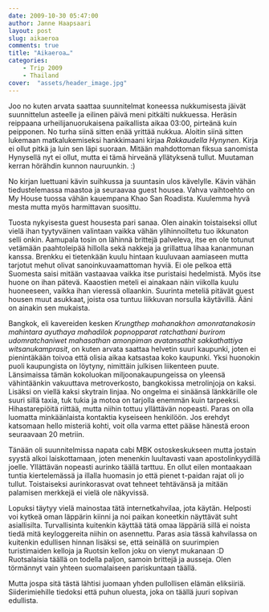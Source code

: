 ```yaml
---
date: 2009-10-30 05:47:00
author: Janne Haapsaari
layout: post
slug: aikaeroa
comments: true
title: "Aikaeroa…"
categories:
    - Trip 2009
    - Thailand
cover:  "assets/header_image.jpg"
---
```


Joo no kuten arvata saattaa suunnitelmat koneessa nukkumisesta jäivät
suunnittelun asteelle ja eilinen päivä meni pitkälti nukkuessa. Heräsin
reippaana urheilijanuorukaisena paikallista aikaa 03:00, pirteänä kuin
peipponen. No turha siinä sitten enää yrittää nukkua. Aloitin siinä sitten
lukemaan matkalukemiseksi hankkimaani kirjaa _Rakkaudella Hynynen_. Kirja ei
ollut pitkä ja luin sen läpi suoraan. Mitään mahdottoman fiksua sanomista
Hynysellä nyt ei ollut, mutta ei tämä hirveänä yllätyksenä tullut.
Muutaman kerran hörähdin kunnon nauruunkin. :)

No kirjan luettuani kävin suihkussa ja suuntasin ulos kävelylle. Kävin vähän
tiedustelemassa maastoa ja seuraavaa guest housea. Vahva vaihtoehto on My
House tuossa vähän kauempana Khao San Roadista. Kuulemma hyvä mesta mutta
myös harmittavan suosittu.

Tuosta nykyisesta guest housesta pari sanaa. Olen ainakin toistaiseksi ollut
vielä ihan tyytyväinen valintaan vaikka vähän ylihinnoiltetu tuo ikkunaton
selli onkin. Aamupala tosin on lähinnä brittejä palveleva, itse en ole totunut
vetämään paahtoleipää hillolla sekä nakkeja ja grillattua lihaa kananmunan
kanssa. Brenkku ei tietenkään kuulu hintaan kuuluvaan aamiaseen mutta tarjotut
mehut olivat sanoinkuvaamattoman hyviä. Ei ole pelkoa että Suomesta saisi
mitään vastaavaa vaikka itse puristaisi hedelmistä. Myös itse huone on ihan
pätevä. Kaaostien meteli ei ainakaan näin viikolla kuulu huoneeseen, vaikka
ihan vieressä ollaankin. Suurinta meteliä pitävät guest housen muut asukkaat,
joista osa tuntuu liikkuvan norsulla käytävillä. Ääni on ainakin sen mukaista.

Bangkok, eli kavereiden kesken _Krungthep mahanakhon amonratanakosin mahintara
ayuthaya mahadilok popnopparat ratchathani burirom udomratchaniwet mahasathan
amonpiman avatansathit sakkathattiya witsanukamprasit_, on kuten arvata
saattaa helvetin suuri kaupunki, joten ei pienintäkään toivoa että olisia
aikaa katsastaa koko kaupunki. Yksi huonokin puoli kaupungista on löytyny,
nimittäin julkisen liikenteen puute. Länsimaissa tämän kokoluokan
miljoonakaupungeissa on yleensä vähintäänkin vakuuttava metroverkosto,
bangkokissa metrolinjoja on kaksi. Lisäksi on viellä kaksi skytrain linjaa. No
ongelma ei sinäänsä länkkärille ole suuri sillä taxia, tuk tukia ja motoa on
tarjolla enemmän kuin tarpeeksi. Hihastarepiöitä riittää, mutta niihin tottuu
yllättävän nopeasti. Paras on olla luomatta minkäänlaista kontaktia kyseiseen
henkilöön. Jos erehdyt katsomaan hello misteriä kohti, voit olla varma ettet
pääse hänestä eroon seuraavaan 20 metriin.

Tänään oli suunnitelmissa napata cabi MBK ostoskeskukseen mutta jostain syystä
alkoi laiskottamaan, joten menenkin luultavasti vaan apostolinkyydillä joelle.
Yllättävän nopeasti aurinko täällä tarttuu. En ollut eilen montaakaan tuntia
kiertelemässä ja illalla huomasin jo että pienet t-paidan rajat oli jo tullut.
Toistaiseksi aurinkorasvat ovat tehneet tehtävänsä ja mitään palamisen merkkejä
ei vielä ole näkyvissä.

Lopuksi täytyy vielä mainostaa tätä internetkahvilaa, jota käytän. Helposti
voi kytkeä oman läppärin kiinni ja noi paikan koneetkin näyttävät suht
asiallisilta. Turvallisinta kuitenkin käyttää tätä omaa läppäriä sillä ei
noista tiedä mitä keyloggereita niihin on asennettu. Paras asia tässä
kahvilassa on kuitenkin edullisen hinnan lisäksi se, että seinällä on
suurimpien turistimaiden kelloja ja Ruotsin kellon joku on vienyt mukanaan :D
Ruotsalaisia täällä on todella paljon, samoin brittejä ja ausseja. Olen
törmännyt vain yhteen suomalaiseen pariskuntaan täällä.

Mutta jospa sitä tästä lähtisi juomaan yhden pullollisen elämän eliksiiriä.
Siiderimiehille tiedoksi että puhun oluesta, joka on täällä juuri sopivan
edullista.
